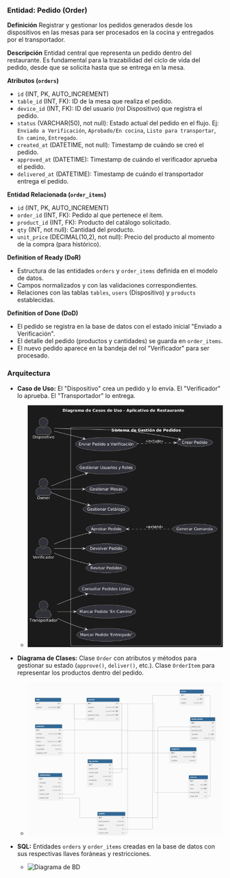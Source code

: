 ### **Entidad: Pedido (Order)**

**Definición**
Registrar y gestionar los pedidos generados desde los dispositivos en las mesas para ser procesados en la cocina y entregados por el transportador.

**Descripción**
Entidad central que representa un pedido dentro del restaurante. Es fundamental para la trazabilidad del ciclo de vida del pedido, desde que se solicita hasta que se entrega en la mesa.

**Atributos (`orders`)**
*   `id` (INT, PK, AUTO_INCREMENT)
*   `table_id` (INT, FK): ID de la mesa que realiza el pedido.
*   `device_id` (INT, FK): ID del usuario (rol Dispositivo) que registra el pedido.
*   `status` (VARCHAR(50), not null): Estado actual del pedido en el flujo. Ej: `Enviado a Verificación`, `Aprobado/En cocina`, `Listo para transportar`, `En camino`, `Entregado`.
*   `created_at` (DATETIME, not null): Timestamp de cuándo se creó el pedido.
*   `approved_at` (DATETIME): Timestamp de cuándo el verificador aprueba el pedido.
*   `delivered_at` (DATETIME): Timestamp de cuándo el transportador entrega el pedido.

**Entidad Relacionada (`order_items`)**
*   `id` (INT, PK, AUTO_INCREMENT)
*   `order_id` (INT, FK): Pedido al que pertenece el ítem.
*   `product_id` (INT, FK): Producto del catálogo solicitado.
*   `qty` (INT, not null): Cantidad del producto.
*   `unit_price` (DECIMAL(10,2), not null): Precio del producto al momento de la compra (para histórico).

**Definition of Ready (DoR)**
*   Estructura de las entidades `orders` y `order_items` definida en el modelo de datos.
*   Campos normalizados y con las validaciones correspondientes.
*   Relaciones con las tablas `tables`, `users` (Dispositivo) y `products` establecidas.

**Definition of Done (DoD)**
*   El pedido se registra en la base de datos con el estado inicial "Enviado a Verificación".
*   El detalle del pedido (productos y cantidades) se guarda en `order_items`.
*   El nuevo pedido aparece en la bandeja del rol "Verificador" para ser procesado.

### **Arquitectura**

*   **Caso de Uso:** El "Dispositivo" crea un pedido y lo envía. El "Verificador" lo aprueba. El "Transportador" lo entrega.
    *   ![Diagrama de Caso de Uso](../imagenes/caso-de-uso.png)

*   **Diagrama de Clases:** Clase `Order` con atributos y métodos para gestionar su estado (`approve()`, `deliver()`, etc.). Clase `OrderItem` para representar los productos dentro del pedido.
    *   ![Diagrama de Clases](../imagenes/diagrama-de-clase.jpg)

*   **SQL:** Entidades `orders` y `order_items` creadas en la base de datos con sus respectivas llaves foráneas y restricciones.
    *   ![Diagrama de BD](../imagenes/diagrama_bd.png)
